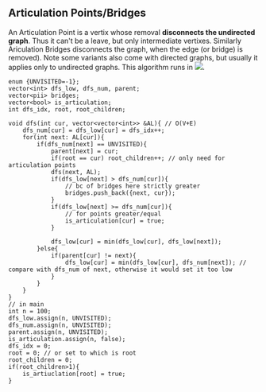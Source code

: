 ## Articulation Points/Bridges
An Articulation Point is a vertix whose removal **disconnects the undirected graph**. Thus it can't be a leave, but only intermediate vertixes.
Similarly Ariculation Bridges disconnects the graph, when the edge (or bridge) is removed).
Note some variants also come with directed graphs, but usually it applies only to undirected graphs. This algorithm runs in <img src="https://render.githubusercontent.com/render/math?math=O(V %2B E))">.
```
enum {UNVISITED=-1};
vector<int> dfs_low, dfs_num, parent;
vector<pii> bridges;
vector<bool> is_articulation;
int dfs_idx, root, root_children;

void dfs(int cur, vector<vector<int>> &AL){ // O(V+E)
    dfs_num[cur] = dfs_low[cur] = dfs_idx++;
    for(int next: AL[cur]){
        if(dfs_num[next] == UNVISITED){
            parent[next] = cur;
            if(root == cur) root_children++; // only need for articulation points
            dfs(next, AL);
            if(dfs_low[next] > dfs_num[cur]){ 
                // bc of bridges here strictly greater
                bridges.push_back({next, cur});
            }
            if(dfs_low[next] >= dfs_num[cur]){ 
                // for points greater/equal
                is_articulation[cur] = true;
            }
            
            dfs_low[cur] = min(dfs_low[cur], dfs_low[next]);
        }else{
            if(parent[cur] != next){
                dfs_low[cur] = min(dfs_low[cur], dfs_num[next]); // compare with dfs_num of next, otherwise it would set it too low
            }
        }
    }
}
// in main
int n = 100;
dfs_low.assign(n, UNVISITED);
dfs_num.assign(n, UNVISITED);
parent.assign(n, UNVISITED);
is_articulation.assign(n, false);
dfs_idx = 0;
root = 0; // or set to which is root
root_children = 0;
if(root_children>1){
    is_artiuclation[root] = true;
}
```
